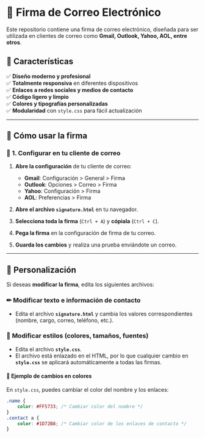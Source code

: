# 📩 Firma de Correo Electrónico

Este repositorio contiene una firma de correo electrónico, diseñada para ser utilizada en clientes de correo como **Gmail, Outlook, Yahoo, AOL, entre otros**. 

## 📌 Características

✅ **Diseño moderno y profesional**  
✅ **Totalmente responsiva** en diferentes dispositivos  
✅ **Enlaces a redes sociales y medios de contacto**  
✅ **Código ligero y limpio**  
✅ **Colores y tipografías personalizadas**  
✅ **Modularidad** con `style.css` para fácil actualización  

---

## 🚀 **Cómo usar la firma**
### 📧 **1. Configurar en tu cliente de correo**
1. **Abre la configuración** de tu cliente de correo:
   - **Gmail**: Configuración > General > Firma  
   - **Outlook**: Opciones > Correo > Firma  
   - **Yahoo**: Configuración > Firma  
   - **AOL**: Preferencias > Firma  

2. **Abre el archivo `signature.html`** en tu navegador.

3. **Selecciona toda la firma** (`Ctrl + A`) y **cópiala** (`Ctrl + C`).

4. **Pega la firma** en la configuración de firma de tu correo.

5. **Guarda los cambios** y realiza una prueba enviándote un correo.

---

## 🎨 **Personalización**
Si deseas **modificar la firma**, edita los siguientes archivos:

### ✏ **Modificar texto e información de contacto**
- Edita el archivo **`signature.html`** y cambia los valores correspondientes (nombre, cargo, correo, teléfono, etc.).

### 🎨 **Modificar estilos (colores, tamaños, fuentes)**
- Edita el archivo **`style.css`**.  
- El archivo está enlazado en el HTML, por lo que cualquier cambio en **`style.css`** se aplicará automáticamente a todas las firmas.

#### 🔹 **Ejemplo de cambios en colores**
En `style.css`, puedes cambiar el color del nombre y los enlaces:
```css
.name {
    color: #FF5733; /* Cambiar color del nombre */
}
.contact a {
    color: #1D72B8; /* Cambiar color de los enlaces de contacto */
}
